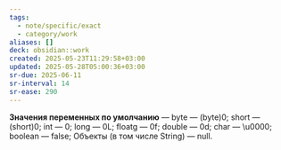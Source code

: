 ```yaml
---
tags:
  - note/specific/exact
  - category/work
aliases: []
deck: obsidian::work
created: 2025-05-23T11:29:58+03:00
updated: 2025-05-28T05:00:36+03:00
sr-due: 2025-06-11
sr-interval: 14
sr-ease: 290
---
```


**Значения переменных по умолчанию**
—
byte — (byte)0;
short — (short)0;
int — 0;
long — 0L;
floatg — 0f;
double — 0d;
char — \u0000;
boolean — false;
Объекты (в том числе String) — null.
